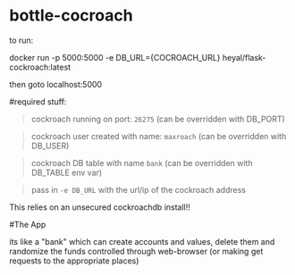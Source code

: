 # bottle-cocroach

to run:

docker run -p 5000:5000 -e DB_URL={COCROACH_URL} heyal/flask-cockroach:latest


then goto localhost:5000


#required stuff:
>cockroach running on port: `26275` (can be overridden with DB_PORT)

>cockroach user created with name: `maxroach` (can be overridden with DB_USER)

>cockroach DB table with name `bank` (can be overridden with DB_TABLE env var)

>pass in `-e DB_URL` with the url/ip of the cockroach address


This relies on an unsecured cockroachdb install!!


#The App

its like a "bank" which can create accounts and values, delete them and randomize the funds
controlled through web-browser (or making get requests to the appropriate places)

